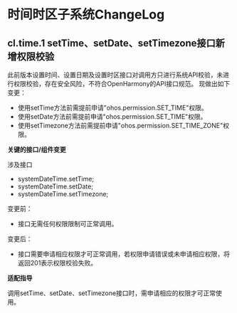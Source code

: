 # 时间时区子系统ChangeLog

## cl.time.1 setTime、setDate、setTimezone接口新增权限校验

此前版本设置时间、设置日期及设置时区接口对调用方只进行系统API校验，未进行权限校验，存在安全风险，不符合OpenHarmony的API接口规范。
现做出如下变更：
  - 使用setTime方法前需提前申请"ohos.permission.SET_TIME"权限。
  - 使用setDate方法前需提前申请"ohos.permission.SET_TIME"权限。
  - 使用setTimezone方法前需提前申请"ohos.permission.SET_TIME_ZONE"权限。

**关键的接口/组件变更**

涉及接口

  - systemDateTime.setTime;
  - systemDateTime.setDate;
  - systemDateTime.setTimezone;

变更前：
  - 接口无需任何权限限制可正常调用。

变更后：
  - 接口需要申请相应权限才可正常调用，若权限申请错误或未申请相应权限，将返回201表示权限校验失败。

**适配指导**

调用setTime、setDate、setTimezone接口时，需申请相应的权限才可正常使用。
